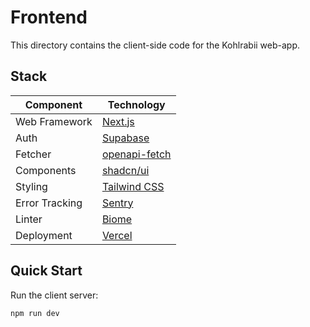 # Frontend

This directory contains the client-side code for the Kohlrabii web-app.

## Stack

| Component               | Technology |
|-------------------------|------------|
| Web Framework           | [Next.js](https://github.com/vercel/next.js) |
| Auth                    | [Supabase](https://github.com/supabase/supabase) |
| Fetcher                 | [openapi-fetch](https://openapi-ts.dev/openapi-fetch/) |
| Components              | [shadcn/ui](https://github.com/shadcn-ui/ui) |
| Styling                 | [Tailwind CSS](https://github.com/tailwindlabs/tailwindcss) |
| Error Tracking          | [Sentry](https://github.com/getsentry/sentry) |
| Linter                  | [Biome](https://github.com/biomejs/biome)   |
| Deployment              | [Vercel](https://github.com/vercel/vercel)  |



## Quick Start

Run the client server:
```bash
npm run dev
```
